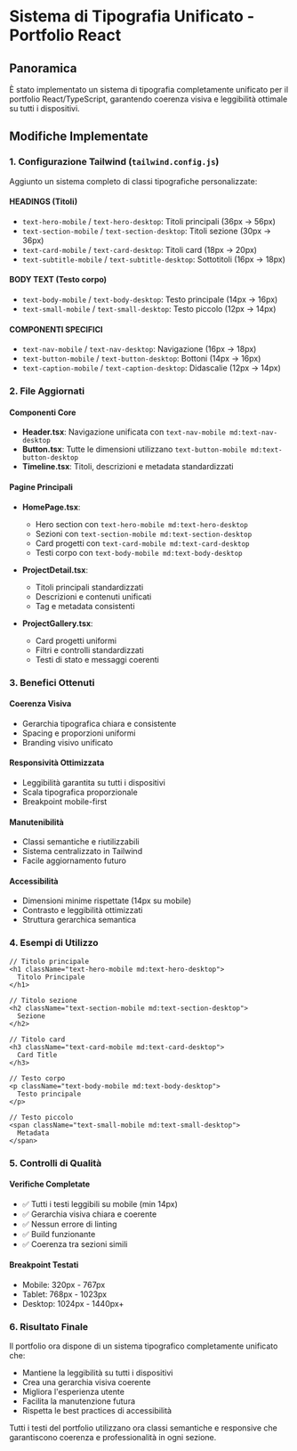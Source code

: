 # Sistema di Tipografia Unificato - Portfolio React

## Panoramica
È stato implementato un sistema di tipografia completamente unificato per il portfolio React/TypeScript, garantendo coerenza visiva e leggibilità ottimale su tutti i dispositivi.

## Modifiche Implementate

### 1. Configurazione Tailwind (`tailwind.config.js`)
Aggiunto un sistema completo di classi tipografiche personalizzate:

#### HEADINGS (Titoli)
- `text-hero-mobile` / `text-hero-desktop`: Titoli principali (36px → 56px)
- `text-section-mobile` / `text-section-desktop`: Titoli sezione (30px → 36px)
- `text-card-mobile` / `text-card-desktop`: Titoli card (18px → 20px)
- `text-subtitle-mobile` / `text-subtitle-desktop`: Sottotitoli (16px → 18px)

#### BODY TEXT (Testo corpo)
- `text-body-mobile` / `text-body-desktop`: Testo principale (14px → 16px)
- `text-small-mobile` / `text-small-desktop`: Testo piccolo (12px → 14px)

#### COMPONENTI SPECIFICI
- `text-nav-mobile` / `text-nav-desktop`: Navigazione (16px → 18px)
- `text-button-mobile` / `text-button-desktop`: Bottoni (14px → 16px)
- `text-caption-mobile` / `text-caption-desktop`: Didascalie (12px → 14px)

### 2. File Aggiornati

#### Componenti Core
- **Header.tsx**: Navigazione unificata con `text-nav-mobile md:text-nav-desktop`
- **Button.tsx**: Tutte le dimensioni utilizzano `text-button-mobile md:text-button-desktop`
- **Timeline.tsx**: Titoli, descrizioni e metadata standardizzati

#### Pagine Principali
- **HomePage.tsx**: 
  - Hero section con `text-hero-mobile md:text-hero-desktop`
  - Sezioni con `text-section-mobile md:text-section-desktop`
  - Card progetti con `text-card-mobile md:text-card-desktop`
  - Testi corpo con `text-body-mobile md:text-body-desktop`

- **ProjectDetail.tsx**:
  - Titoli principali standardizzati
  - Descrizioni e contenuti unificati
  - Tag e metadata consistenti

- **ProjectGallery.tsx**:
  - Card progetti uniformi
  - Filtri e controlli standardizzati
  - Testi di stato e messaggi coerenti

### 3. Benefici Ottenuti

#### Coerenza Visiva
- Gerarchia tipografica chiara e consistente
- Spacing e proporzioni uniformi
- Branding visivo unificato

#### Responsività Ottimizzata
- Leggibilità garantita su tutti i dispositivi
- Scala tipografica proporzionale
- Breakpoint mobile-first

#### Manutenibilità
- Classi semantiche e riutilizzabili
- Sistema centralizzato in Tailwind
- Facile aggiornamento futuro

#### Accessibilità
- Dimensioni minime rispettate (14px su mobile)
- Contrasto e leggibilità ottimizzati
- Struttura gerarchica semantica

### 4. Esempi di Utilizzo

```tsx
// Titolo principale
<h1 className="text-hero-mobile md:text-hero-desktop">
  Titolo Principale
</h1>

// Titolo sezione
<h2 className="text-section-mobile md:text-section-desktop">
  Sezione
</h2>

// Titolo card
<h3 className="text-card-mobile md:text-card-desktop">
  Card Title
</h3>

// Testo corpo
<p className="text-body-mobile md:text-body-desktop">
  Testo principale
</p>

// Testo piccolo
<span className="text-small-mobile md:text-small-desktop">
  Metadata
</span>
```

### 5. Controlli di Qualità

#### Verifiche Completate
- ✅ Tutti i testi leggibili su mobile (min 14px)
- ✅ Gerarchia visiva chiara e coerente
- ✅ Nessun errore di linting
- ✅ Build funzionante
- ✅ Coerenza tra sezioni simili

#### Breakpoint Testati
- Mobile: 320px - 767px
- Tablet: 768px - 1023px
- Desktop: 1024px - 1440px+

### 6. Risultato Finale

Il portfolio ora dispone di un sistema tipografico completamente unificato che:
- Mantiene la leggibilità su tutti i dispositivi
- Crea una gerarchia visiva coerente
- Migliora l'esperienza utente
- Facilita la manutenzione futura
- Rispetta le best practices di accessibilità

Tutti i testi del portfolio utilizzano ora classi semantiche e responsive che garantiscono coerenza e professionalità in ogni sezione.

